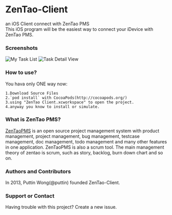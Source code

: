 ZenTao-Client
=============

an iOS Client connect with ZenTao PMS  
This iOS program will be the easiest way to connect your iDevice with ZenTao PMS.

### Screenshots
![My Task List](https://raw.github.com/puttin/ZenTao-Client/gh-pages/My%20Task%20List.png "My Task List")
![Task Detail View](https://raw.github.com/puttin/ZenTao-Client/gh-pages/Task%20Detail%20View.png "Task Detail View")

### How to use?
You hava only ONE way now:  
```
1.Download Source Files 
2.`pod install` with CocoaPods(http://cocoapods.org/)
3.using "ZenTao Client.xcworkspace" to open the project.
4.anyway you know to install or simulate.
```

### What is ZenTao PMS?
[ZenTaoPMS](http://www.zentao.net) is an open source project management system with product management, project management, bug management, testcase management, doc management, todo management and many other features in one application.
ZenTaoPMS is also a scrum tool. The main management theory of zentao is scrum, such as story, backlog, burn down chart and so on.

### Authors and Contributors
In 2013, Puttin Wong(@puttin) founded ZenTao-Client.

### Support or Contact
Having trouble with this project? Create a new issue.
